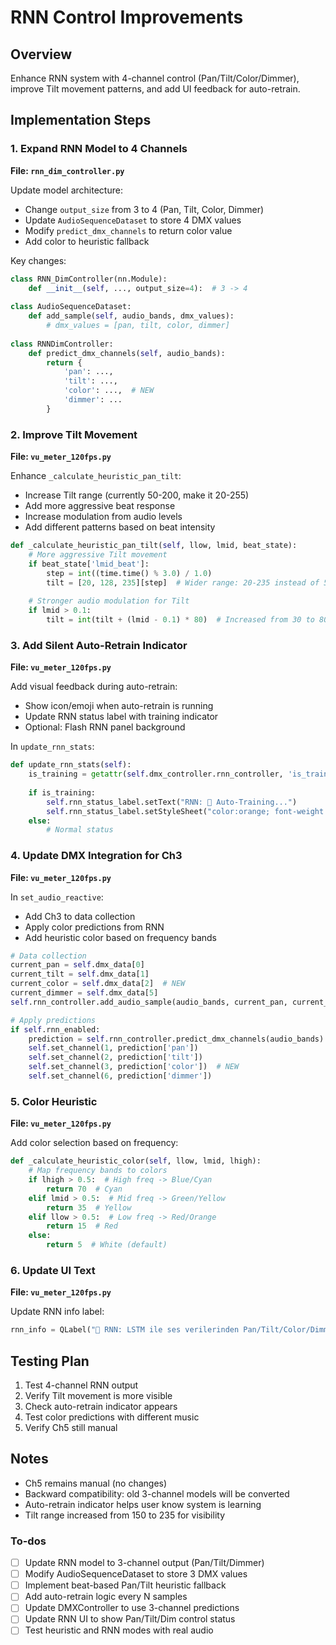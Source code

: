 <!-- 13b72123-b215-464c-a444-51480dfbc8bb 4f4bc01f-981e-487d-8e11-1da37a6c5030 -->
# RNN Control Improvements

## Overview

Enhance RNN system with 4-channel control (Pan/Tilt/Color/Dimmer), improve Tilt movement patterns, and add UI feedback for auto-retrain.

## Implementation Steps

### 1. Expand RNN Model to 4 Channels

**File: `rnn_dim_controller.py`**

Update model architecture:

- Change `output_size` from 3 to 4 (Pan, Tilt, Color, Dimmer)
- Update `AudioSequenceDataset` to store 4 DMX values
- Modify `predict_dmx_channels` to return color value
- Add color to heuristic fallback

Key changes:

```python
class RNN_DimController(nn.Module):
    def __init__(self, ..., output_size=4):  # 3 -> 4
        
class AudioSequenceDataset:
    def add_sample(self, audio_bands, dmx_values):
        # dmx_values = [pan, tilt, color, dimmer]
        
class RNNDimController:
    def predict_dmx_channels(self, audio_bands):
        return {
            'pan': ...,
            'tilt': ...,
            'color': ...,  # NEW
            'dimmer': ...
        }
```

### 2. Improve Tilt Movement

**File: `vu_meter_120fps.py`**

Enhance `_calculate_heuristic_pan_tilt`:

- Increase Tilt range (currently 50-200, make it 20-255)
- Add more aggressive beat response
- Increase modulation from audio levels
- Add different patterns based on beat intensity
```python
def _calculate_heuristic_pan_tilt(self, llow, lmid, beat_state):
    # More aggressive Tilt movement
    if beat_state['lmid_beat']:
        step = int((time.time() % 3.0) / 1.0)
        tilt = [20, 128, 235][step]  # Wider range: 20-235 instead of 50-200
        
    # Stronger audio modulation for Tilt
    if lmid > 0.1:
        tilt = int(tilt + (lmid - 0.1) * 80)  # Increased from 30 to 80
```


### 3. Add Silent Auto-Retrain Indicator

**File: `vu_meter_120fps.py`**

Add visual feedback during auto-retrain:

- Show icon/emoji when auto-retrain is running
- Update RNN status label with training indicator
- Optional: Flash RNN panel background

In `update_rnn_stats`:

```python
def update_rnn_stats(self):
    is_training = getattr(self.dmx_controller.rnn_controller, 'is_training', False)
    
    if is_training:
        self.rnn_status_label.setText("RNN: 🔄 Auto-Training...")
        self.rnn_status_label.setStyleSheet("color:orange; font-weight:bold; animation:blink;")
    else:
        # Normal status
```

### 4. Update DMX Integration for Ch3

**File: `vu_meter_120fps.py`**

In `set_audio_reactive`:

- Add Ch3 to data collection
- Apply color predictions from RNN
- Add heuristic color based on frequency bands
```python
# Data collection
current_pan = self.dmx_data[0]
current_tilt = self.dmx_data[1]
current_color = self.dmx_data[2]  # NEW
current_dimmer = self.dmx_data[5]
self.rnn_controller.add_audio_sample(audio_bands, current_pan, current_tilt, current_color, current_dimmer)

# Apply predictions
if self.rnn_enabled:
    prediction = self.rnn_controller.predict_dmx_channels(audio_bands)
    self.set_channel(1, prediction['pan'])
    self.set_channel(2, prediction['tilt'])
    self.set_channel(3, prediction['color'])  # NEW
    self.set_channel(6, prediction['dimmer'])
```


### 5. Color Heuristic

**File: `vu_meter_120fps.py`**

Add color selection based on frequency:

```python
def _calculate_heuristic_color(self, llow, lmid, lhigh):
    # Map frequency bands to colors
    if lhigh > 0.5:  # High freq -> Blue/Cyan
        return 70  # Cyan
    elif lmid > 0.5:  # Mid freq -> Green/Yellow
        return 35  # Yellow
    elif llow > 0.5:  # Low freq -> Red/Orange
        return 15  # Red
    else:
        return 5  # White (default)
```

### 6. Update UI Text

**File: `vu_meter_120fps.py`**

Update RNN info label:

```python
rnn_info = QLabel("🧠 RNN: LSTM ile ses verilerinden Pan/Tilt/Color/Dimmer değerleri tahmin eder. Auto-retrain active!")
```

## Testing Plan

1. Test 4-channel RNN output
2. Verify Tilt movement is more visible
3. Check auto-retrain indicator appears
4. Test color predictions with different music
5. Verify Ch5 still manual

## Notes

- Ch5 remains manual (no changes)
- Backward compatibility: old 3-channel models will be converted
- Auto-retrain indicator helps user know system is learning
- Tilt range increased from 150 to 235 for visibility

### To-dos

- [ ] Update RNN model to 3-channel output (Pan/Tilt/Dimmer)
- [ ] Modify AudioSequenceDataset to store 3 DMX values
- [ ] Implement beat-based Pan/Tilt heuristic fallback
- [ ] Add auto-retrain logic every N samples
- [ ] Update DMXController to use 3-channel predictions
- [ ] Update RNN UI to show Pan/Tilt/Dim control status
- [ ] Test heuristic and RNN modes with real audio